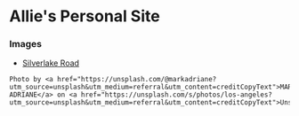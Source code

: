 # Allie's Personal Site

### Images

-   [Silverlake Road](https://unsplash.com/photos/ma040gG3Mjg)

```
Photo by <a href="https://unsplash.com/@markadriane?utm_source=unsplash&utm_medium=referral&utm_content=creditCopyText">MARK ADRIANE</a> on <a href="https://unsplash.com/s/photos/los-angeles?utm_source=unsplash&utm_medium=referral&utm_content=creditCopyText">Unsplash</a>
```
